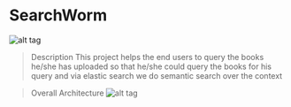# SearchWorm
![alt tag](https://raw.github.com/Deepankar01/SearchWorm/master/logo.png)

> Description
This project helps the end users to query the books he/she has uploaded so that he/she could query the books for his query and via elastic search we do semantic search over the context

> Overall Architecture
![alt tag](https://raw.github.com/Deepankar01/SearchWorm/master/searchworm.jpg)
